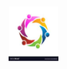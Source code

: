 <p align="center">
  <img width="100" height="110" src="https://github.com/ngangobulrich/babyshark/blob/main/photo%20together.jpg">
</p>
